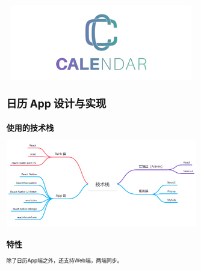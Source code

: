 <p align="center"><img src="./doc/imgs/logo-full.png" style="width: '60%'" /></p>

# 日历 App 设计与实现

## 使用的技术栈

![](./doc/imgs/01.png)

## 特性

除了日历App端之外，还支持Web端，两端同步。
